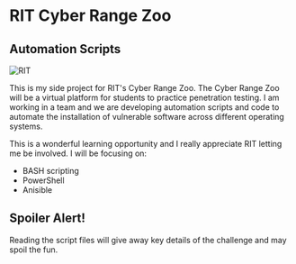 # RIT Cyber Range Zoo
## Automation Scripts

![RIT](https://www.rit.edu/marketing/brandportal/images/1505/toolkits/logo/RIT_RGB_vert_k.png)

This is my side project for RIT's Cyber Range Zoo. 
The Cyber Range Zoo will be a virtual platform for students to practice penetration testing. 
I am working in a team and we are developing automation scripts and code to 
automate the installation of vulnerable software across different operating systems. 

This is a wonderful learning opportunity and I really appreciate RIT letting me be involved.
I will be focusing on:
* BASH scripting
* PowerShell
* Anisible

## Spoiler Alert!
Reading the script files will give away key details of the challenge and may spoil the fun.
